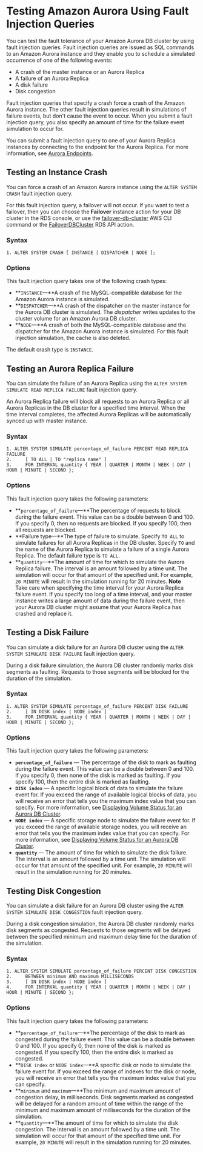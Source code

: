 # Testing Amazon Aurora Using Fault Injection Queries<a name="AuroraMySQL.Managing.FaultInjectionQueries"></a>

You can test the fault tolerance of your Amazon Aurora DB cluster by using fault injection queries\. Fault injection queries are issued as SQL commands to an Amazon Aurora instance and they enable you to schedule a simulated occurrence of one of the following events:
+ A crash of the master instance or an Aurora Replica
+ A failure of an Aurora Replica
+ A disk failure
+ Disk congestion

Fault injection queries that specify a crash force a crash of the Amazon Aurora instance\. The other fault injection queries result in simulations of failure events, but don't cause the event to occur\. When you submit a fault injection query, you also specify an amount of time for the failure event simulation to occur for\.

You can submit a fault injection query to one of your Aurora Replica instances by connecting to the endpoint for the Aurora Replica\. For more information, see [Aurora Endpoints](Aurora.Overview.md#Aurora.Overview.Endpoints)\.

## Testing an Instance Crash<a name="AuroraMySQL.Managing.FaultInjectionQueries.Crash"></a>

You can force a crash of an Amazon Aurora instance using the `ALTER SYSTEM CRASH` fault injection query\.

For this fault injection query, a failover will not occur\. If you want to test a failover, then you can choose the **Failover** instance action for your DB cluster in the RDS console, or use the [failover\-db\-cluster](http://docs.aws.amazon.com/cli/latest/reference/rds/failover-db-cluster.html) AWS CLI command or the [FailoverDBCluster](http://docs.aws.amazon.com/AmazonRDS/latest/APIReference/API_FailoverDBCluster.html) RDS API action\. 

### Syntax<a name="AuroraMySQL.Managing.FaultInjectionQueries.Crash-Syntax"></a>

```
1. ALTER SYSTEM CRASH [ INSTANCE | DISPATCHER | NODE ];
```

### Options<a name="AuroraMySQL.Managing.FaultInjectionQueries.Crash-Options"></a>

This fault injection query takes one of the following crash types:
+ **`INSTANCE`—**A crash of the MySQL\-compatible database for the Amazon Aurora instance is simulated\.
+ **`DISPATCHER`—**A crash of the dispatcher on the master instance for the Aurora DB cluster is simulated\. The *dispatcher* writes updates to the cluster volume for an Amazon Aurora DB cluster\.
+ **`NODE`—**A crash of both the MySQL\-compatible database and the dispatcher for the Amazon Aurora instance is simulated\. For this fault injection simulation, the cache is also deleted\.

The default crash type is `INSTANCE`\.

## Testing an Aurora Replica Failure<a name="AuroraMySQL.Managing.FaultInjectionQueries.ReplicaFailure"></a>

You can simulate the failure of an Aurora Replica using the `ALTER SYSTEM SIMULATE READ REPLICA FAILURE` fault injection query\.

An Aurora Replica failure will block all requests to an Aurora Replica or all Aurora Replicas in the DB cluster for a specified time interval\. When the time interval completes, the affected Aurora Replicas will be automatically synced up with master instance\. 

### Syntax<a name="AuroraMySQL.Managing.FaultInjectionQueries.ReplicaFailure-Syntax"></a>

```
1. ALTER SYSTEM SIMULATE percentage_of_failure PERCENT READ REPLICA FAILURE
2.     [ TO ALL | TO "replica name" ]
3.     FOR INTERVAL quantity { YEAR | QUARTER | MONTH | WEEK | DAY | HOUR | MINUTE | SECOND };
```

### Options<a name="AuroraMySQL.Managing.FaultInjectionQueries.ReplicaFailure-Options"></a>

This fault injection query takes the following parameters:
+ **`percentage_of_failure`—**The percentage of requests to block during the failure event\. This value can be a double between 0 and 100\. If you specify 0, then no requests are blocked\. If you specify 100, then all requests are blocked\.
+ **Failure type—**The type of failure to simulate\. Specify `TO ALL` to simulate failures for all Aurora Replicas in the DB cluster\. Specify `TO` and the name of the Aurora Replica to simulate a failure of a single Aurora Replica\. The default failure type is `TO ALL`\.
+ **`quantity`—**The amount of time for which to simulate the Aurora Replica failure\. The interval is an amount followed by a time unit\. The simulation will occur for that amount of the specified unit\. For example, `20 MINUTE` will result in the simulation running for 20 minutes\.
**Note**  
Take care when specifying the time interval for your Aurora Replica failure event\. If you specify too long of a time interval, and your master instance writes a large amount of data during the failure event, then your Aurora DB cluster might assume that your Aurora Replica has crashed and replace it\.

## Testing a Disk Failure<a name="AuroraMySQL.Managing.FaultInjectionQueries.DiskFailure"></a>

You can simulate a disk failure for an Aurora DB cluster using the `ALTER SYSTEM SIMULATE DISK FAILURE` fault injection query\.

During a disk failure simulation, the Aurora DB cluster randomly marks disk segments as faulting\. Requests to those segments will be blocked for the duration of the simulation\.

### Syntax<a name="AuroraMySQL.Managing.FaultInjectionQueries.DiskFailure-Syntax"></a>

```
1. ALTER SYSTEM SIMULATE percentage_of_failure PERCENT DISK FAILURE
2.     [ IN DISK index | NODE index ]
3.     FOR INTERVAL quantity { YEAR | QUARTER | MONTH | WEEK | DAY | HOUR | MINUTE | SECOND };
```

### Options<a name="AuroraMySQL.Managing.FaultInjectionQueries.DiskFailure-Options"></a>

This fault injection query takes the following parameters:
+ **`percentage_of_failure`** — The percentage of the disk to mark as faulting during the failure event\. This value can be a double between 0 and 100\. If you specify 0, then none of the disk is marked as faulting\. If you specify 100, then the entire disk is marked as faulting\.
+ **`DISK index`** — A specific logical block of data to simulate the failure event for\. If you exceed the range of available logical blocks of data, you will receive an error that tells you the maximum index value that you can specify\. For more information, see [Displaying Volume Status for an Aurora DB Cluster](AuroraMySQL.Managing.VolumeStatus.md)\.
+ **`NODE index`** — A specific storage node to simulate the failure event for\. If you exceed the range of available storage nodes, you will receive an error that tells you the maximum index value that you can specify\. For more information, see [Displaying Volume Status for an Aurora DB Cluster](AuroraMySQL.Managing.VolumeStatus.md)\.
+ **`quantity`** — The amount of time for which to simulate the disk failure\. The interval is an amount followed by a time unit\. The simulation will occur for that amount of the specified unit\. For example, `20 MINUTE` will result in the simulation running for 20 minutes\.

## Testing Disk Congestion<a name="AuroraMySQL.Managing.FaultInjectionQueries.DiskCongestion"></a>

You can simulate a disk failure for an Aurora DB cluster using the `ALTER SYSTEM SIMULATE DISK CONGESTION` fault injection query\.

During a disk congestion simulation, the Aurora DB cluster randomly marks disk segments as congested\. Requests to those segments will be delayed between the specified minimum and maximum delay time for the duration of the simulation\.

### Syntax<a name="AuroraMySQL.Managing.FaultInjectionQueries.DiskCongestion-Syntax"></a>

```
1. ALTER SYSTEM SIMULATE percentage_of_failure PERCENT DISK CONGESTION
2.     BETWEEN minimum AND maximum MILLISECONDS
3.     [ IN DISK index | NODE index ]
4.     FOR INTERVAL quantity { YEAR | QUARTER | MONTH | WEEK | DAY | HOUR | MINUTE | SECOND };
```

### Options<a name="AuroraMySQL.Managing.FaultInjectionQueries.DiskCongestion-Options"></a>

This fault injection query takes the following parameters:
+ **`percentage_of_failure`—**The percentage of the disk to mark as congested during the failure event\. This value can be a double between 0 and 100\. If you specify 0, then none of the disk is marked as congested\. If you specify 100, then the entire disk is marked as congested\.
+ **`DISK index` or `NODE index`—**A specific disk or node to simulate the failure event for\. If you exceed the range of indexes for the disk or node, you will receive an error that tells you the maximum index value that you can specify\.
+ **`minimum` and `maximum`—**The minimum and maximum amount of congestion delay, in milliseconds\. Disk segments marked as congested will be delayed for a random amount of time within the range of the minimum and maximum amount of milliseconds for the duration of the simulation\.
+ **`quantity`—**The amount of time for which to simulate the disk congestion\. The interval is an amount followed by a time unit\. The simulation will occur for that amount of the specified time unit\. For example, `20 MINUTE` will result in the simulation running for 20 minutes\.